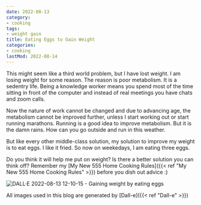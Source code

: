 ```yaml
---
date: 2022-08-13
category:
- cooking
tags:
- weight gain
title: Eating Eggs to Gain Weight
categories:
- cooking
lastMod: 2022-08-14
---
```

This might seem like a third world problem, but I  have lost weight. I am losing weight for some reason. The reason is poor metabolism. It is a sedentry life. Being a knowledge worker means you spend most of the time sitting in front of the computer and instead of real meetings you have chats and zoom calls.

Now the nature of work cannot be changed and due to advancing age, the metabolism cannot be improved further, unless I start working out or start running marathons. Running is a good idea to improve metabolism. But it is the damn rains. How can you go outside and run in this weather.

But like every other middle-class solution, my solution to improve my weight is to eat eggs. I like it fried. So now on weekedays, I am eating three eggs.

Do you think it will help me put on weight? Is there a better solution you can think off? Remember my [My New 555 Home Cooking Rules]({{< ref "My New 555 Home Cooking Rules" >}}) before you dish out advice :)

![DALL·E 2022-08-13 12-10-15 - Gaining weight by eating eggs](https://mataroa.blog/images/c5b5bb28.png)

All images used in this blog are generated by [Dall-e]({{< ref "Dall-e" >}})


